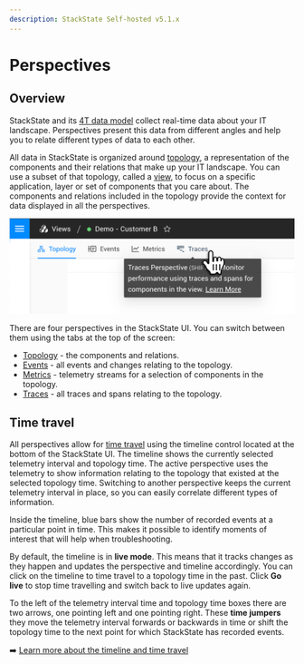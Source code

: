```yaml
---
description: StackState Self-hosted v5.1.x 
---
```


# Perspectives

## Overview

StackState and its [4T data model](4t_data_model.md) collect real-time data about your IT landscape. Perspectives present this data from different angles and help you to relate different types of data to each other.

All data in StackState is organized around [topology](4t_data_model.md#topology), a representation of the components and their relations that make up your IT landscape. You can use a subset of that topology, called a [view](../stackstate-ui/views/about_views.md), to focus on a specific application, layer or set of components that you care about. The components and relations included in the topology provide the context for data displayed in all the perspectives.

![Perspectives](../../.gitbook/assets/v52_perspective_tabs.png)

There are four perspectives in the StackState UI. You can switch between them using the tabs at the top of the screen:

* [Topology](../stackstate-ui/perspectives/topology-perspective.md) - the components and relations.
* [Events](../stackstate-ui/perspectives/events_perspective.md) - all events and changes relating to the topology.
* [Metrics](../stackstate-ui/perspectives/metrics-perspective.md) - telemetry streams for a selection of components in the topology.
* [Traces](../stackstate-ui/perspectives/traces-perspective.md) - all traces and spans relating to the topology.

## Time travel

All perspectives allow for [time travel](../stackstate-ui/timeline-time-travel.md#time-travel) using the timeline control located at the bottom of the StackState UI. The timeline shows the currently selected telemetry interval and topology time. The active perspective uses the telemetry to show information relating to the topology that existed at the selected topology time. Switching to another perspective keeps the current telemetry interval in place, so you can easily correlate different types of information.

Inside the timeline, blue bars show the number of recorded events at a particular point in time. This makes it possible to identify moments of interest that will help when troubleshooting.

By default, the timeline is in **live mode**. This means that it tracks changes as they happen and updates the perspective and timeline accordingly. You can click on the timeline to time travel to a topology time in the past. Click **Go live** to stop time travelling and switch back to live updates again.

To the left of the telemetry interval time and topology time boxes there are two arrows, one pointing left and one pointing right. These **time jumpers** they move the telemetry interval forwards or backwards in time or shift the topology time to the next point for which StackState has recorded events.

➡️ [Learn more about the timeline and time travel](../stackstate-ui/timeline-time-travel.md)

